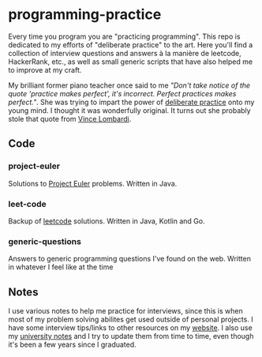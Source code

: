 # programming-practice 
Every time you program you are "practicing programming". This repo is dedicated to my efforts of "deliberate practice" to the art. Here you'll find a collection of interview questions and answers à la manière de leetcode, HackerRank, etc., as well as small generic scripts that have also helped me to improve at my craft. 

My brilliant former piano teacher once said to me _"Don't take notice of the quote 'practice makes perfect', it's incorrect. Perfect practices makes perfect."_. She was trying to impart the power of [deliberate practice](https://jamesclear.com/deliberate-practice-theory) onto my young mind. I thought it was wonderfully original. It turns out she probably stole that quote from [Vince Lombardi](https://www.brainyquote.com/quotes/vince_lombardi_138158). 

## Code 

### project-euler
Solutions to [Project Euler](https://projecteuler.net/) problems. Written in Java. 

### leet-code
Backup of [leetcode](http://leetcode.com) solutions. Written in Java, Kotlin and Go.

### generic-questions
Answers to generic programming questions I've found on the web. Written in whatever I feel like at the time

## Notes
I use various notes to help me practice for interviews, since this is when most of my problem solving abilites get used outside of personal projects. I have some interview tips/links to other resources on my [website](wwww.elliotalker.com). I also use my [university notes](https://github.com/elliotalker/university-notes) and I try to update them from time to time, even though it's been a few years since I graduated.  
